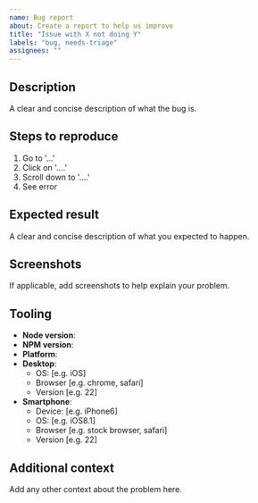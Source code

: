 ```yaml
---
name: Bug report
about: Create a report to help us improve
title: "Issue with X not doing Y"
labels: "bug, needs-triage"
assignees: ""
---
```


<!--
Thank you for taking the time to report this issue.

Please fill in as much of the template below as possible.

If possible, please provide code, images or gifs that demonstrates the problem.
Keep it as simple and free of external dependencies as you are able.
-->

## Description

A clear and concise description of what the bug is.

## Steps to reproduce

1. Go to '...'
2. Click on '....'
3. Scroll down to '....'
4. See error

## Expected result

A clear and concise description of what you expected to happen.

## Screenshots

If applicable, add screenshots to help explain your problem.

## Tooling

- **Node version**:
- **NPM version**:
- **Platform**:
- **Desktop**:
  - OS: [e.g. iOS]
  - Browser [e.g. chrome, safari]
  - Version [e.g. 22]
- **Smartphone**:
  - Device: [e.g. iPhone6]
  - OS: [e.g. iOS8.1]
  - Browser [e.g. stock browser, safari]
  - Version [e.g. 22]

## Additional context

Add any other context about the problem here.
